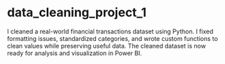 # data_cleaning_project_1
I cleaned a real-world financial transactions dataset using Python. I fixed formatting issues, standardized categories, and wrote custom functions to clean values while preserving useful data. The cleaned dataset is now ready for analysis and visualization in Power BI.
